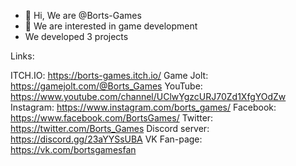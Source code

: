 - 👋 Hi, We are @Borts-Games
- 👀 We are interested in game development
- We developed 3 projects

Links:

ITCH.IO: https://borts-games.itch.io/
Game Jolt: https://gamejolt.com/@Borts_Games
YouTube: https://www.youtube.com/channel/UClwYgzcURJ70Zd1XfgYOdZw
Instagram: https://www.instagram.com/borts_games/
Facebook: https://www.facebook.com/BortsGames/
Twitter: https://twitter.com/Borts_Games
Discord server: https://discord.gg/23aYYSsUBA
VK Fan-page: https://vk.com/bortsgamesfan
